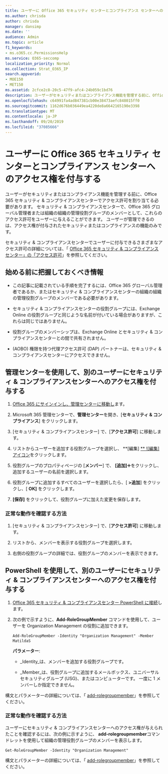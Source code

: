 ```yaml
---
title: ユーザーに Office 365 セキュリティ センターとコンプライアンス センターへのアクセス権を付与する
ms.author: chrisda
author: chrisda
manager: dansimp
ms.date: ''
audience: Admin
ms.topic: article
f1_keywords:
- ms.o365.cc.PermissionsHelp
ms.service: O365-seccomp
localization_priority: Normal
ms.collection: Strat_O365_IP
search.appverid:
- MOE150
- MET150
ms.assetid: 2cfce2c8-20c5-47f9-afc4-24b059c1bd76
description: ユーザーがセキュリティまたはコンプライアンス機能を管理する前に、Office 365 セキュリティ & コンプライアンスセンターでアクセス許可を割り当てる必要があります。
ms.openlocfilehash: c64991fa4ad847381cb00e38473aefc848015ff0
ms.sourcegitcommit: 1162d676b036449ea4220de8a6642165190e3398
ms.translationtype: MT
ms.contentlocale: ja-JP
ms.lasthandoff: 09/20/2019
ms.locfileid: "37085666"
---
```

# <a name="give-users-access-to-the-office-365-security--compliance-center"></a>ユーザーに Office 365 セキュリティ センターとコンプライアンス センターへのアクセス権を付与する

ユーザーがセキュリティまたはコンプライアンス機能を管理する前に、Office 365 セキュリティ & コンプライアンスセンターでアクセス許可を割り当てる必要があります。 セキュリティ & コンプライアンスセンターで、Office 365 グローバル管理者または組織の組織の管理役割グループのメンバーとして、これらのアクセス許可をユーザーに与えることができます。 ユーザーが管理できるのは、アクセス権が付与されたセキュリティまたはコンプライアンスの機能のみです。 
  
セキュリティ & コンプライアンスセンターでユーザーに付与できるさまざまなアクセス許可の詳細については、「 [Office 365 セキュリティ & コンプライアンスセンター」の「アクセス許可](permissions-in-the-security-and-compliance-center.md)」を参照してください。
  
## <a name="what-do-you-need-to-know-before-you-begin"></a>始める前に把握しておくべき情報

- この記事に記載されている手順を完了するには、Office 365 グローバル管理者であるか、またはセキュリティ & コンプライアンスセンターの組織の組織の管理役割グループのメンバーである必要があります。

- セキュリティ & コンプライアンスセンターの役割グループには、Exchange Online の役割グループと同じような名前が付いている場合がありますが、これらは同じではありません。

- 役割グループのメンバーシップは、Exchange Online とセキュリティ & コンプライアンスセンターとの間で共有されません。

- (AOBO) 権限を持つ代理アクセス許可 (DAP) パートナーは、セキュリティ & コンプライアンスセンターにアクセスできません。

## <a name="use-the-admin-center-to-give-another-user-access-to-the-security--compliance-center"></a>管理センターを使用して、別のユーザーにセキュリティ & コンプライアンスセンターへのアクセス権を付与する

1. [Office 365 にサインインし、管理センターに移動し](https://go.microsoft.com/fwlink/p/?LinkId=525275)ます。

2. Microsoft 365 管理センターで、**管理センター**を開き、[**セキュリティ & コンプライアンス**] をクリックします。

3. [セキュリティ & コンプライアンスセンター] で、[**アクセス許可**] に移動します。

4. リストからユーザーを追加する役割グループを選択し、 **[編集] [** ![編集] アイコン](../media/O365-MDM-CreatePolicy-EditIcon.gif)をクリックします。

5. 役割グループのプロパティページの [**メンバー**] で、 **[追加]**![アイコン](../media/ITPro-EAC-AddIcon.gif)をクリックし、追加するユーザーの名前を選択します。

6. 役割グループに追加するすべてのユーザーを選択したら、[ **\>追加**] をクリックし、[ **OK]** をクリックします。

7. **[保存]** をクリックして、役割グループに加えた変更を保存します。

### <a name="how-do-you-know-this-worked"></a>正常な動作を確認する方法

1. [セキュリティ & コンプライアンスセンター] で、[**アクセス許可**] に移動します。

2. リストから、メンバーを表示する役割グループを選択します。

3. 右側の役割グループの詳細では、役割グループのメンバーを表示できます。

## <a name="use-powershell-to-give-another-user-access-to-the-security--compliance-center"></a>PowerShell を使用して、別のユーザーにセキュリティ & コンプライアンスセンターへのアクセス権を付与する

1. [Office 365 セキュリティ & コンプライアンスセンター PowerShell に接続](https://docs.microsoft.com/en-us/powershell/exchange/office-365-scc/connect-to-scc-powershell/connect-to-scc-powershell?view=exchange-ps)します。

2. 次の例で示すように、**Add-RoleGroupMember** コマンドを使用して、ユーザーを Organization Management の役割に追加できます。

   ```
   Add-RoleGroupMember -Identity "Organization Management" -Member MatildaS
   ```

   **パラメーター**:
  
   - _Identity_は、メンバーを追加する役割グループです。

   - _Member_は、役割グループに追加するメールボックス、ユニバーサルセキュリティグループ (USG)、またはコンピューターです。 一度に 1 メンバーしか指定できません。

構文とパラメーターの詳細については、「 [add-rolegroupmember](https://go.microsoft.com/fwlink/p/?LinkId=510859)」を参照してください。
  
### <a name="how-do-you-know-this-worked"></a>正常な動作を確認する方法

ユーザーにセキュリティ & コンプライアンスセンターへのアクセス権が与えられたことを確認するには、次の例に示すように、 **add-rolegroupmember**コマンドレットを使用して組織の管理役割グループのメンバーを表示します。
  
```
Get-RoleGroupMember -Identity "Organization Management"
```

構文とパラメーターの詳細については、「 [add-rolegroupmember](https://go.microsoft.com/fwlink/p/?LinkId=510860)」を参照してください。
